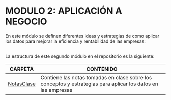 # MODULO 2:  APLICACIÓN A NEGOCIO

En este módulo se definen diferentes ideas y estrategias de como aplicar los datos para mejorar la eficiencia y rentabilidad de las empresas:
 

<br>
La estructura de este segundo módulo en el repositorio es la siguiente:

<br>

| CARPETA | CONTENIDO |
| ------ | ------ |
| [NotasClase](NotasClase/) | Contiene las notas tomadas en clase sobre los conceptos y estrategias para aplicar los datos en las empresas |
